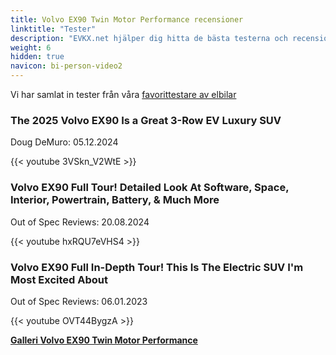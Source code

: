 ```yaml
---
title: Volvo EX90 Twin Motor Performance recensioner
linktitle: "Tester"
description: "EVKX.net hjälper dig hitta de bästa testerna och recensionerna av denna modell."
weight: 6
hidden: true
navicon: bi-person-video2
---
```

Vi har samlat in tester från våra [favorittestare av elbilar](../../../../../guides/evreviewers/)

<div class="container text-center shadow p-2 pe-4 mb-5 bg-body-tertiary rounded border">
<h3>The 2025 Volvo EX90 Is a Great 3-Row EV Luxury SUV</h3>
<p>Doug DeMuro: 05.12.2024</p>

{{< youtube 3VSkn_V2WtE >}}

</div>
<div class="container text-center shadow p-2 pe-4 mb-5 bg-body-tertiary rounded border">
<h3>Volvo EX90 Full Tour! Detailed Look At Software, Space, Interior, Powertrain, Battery, & Much More</h3>
<p>Out of Spec Reviews: 20.08.2024</p>

{{< youtube hxRQU7eVHS4 >}}

</div>
<div class="container text-center shadow p-2 pe-4 mb-5 bg-body-tertiary rounded border">
<h3>Volvo EX90 Full In-Depth Tour! This Is The Electric SUV I'm Most Excited About</h3>
<p>Out of Spec Reviews: 06.01.2023</p>

{{< youtube OVT44BygzA >}}

</div>
<div class="mt-3 mb-3">
<a href="../gallery/" class="text-decoration-none text-black">
<strong><i class="bi-arrow-left"></i>Galleri  </strong>
</a>
<a href="../" class="text-decoration-none text-black float-end">
<strong>Volvo EX90 Twin Motor Performance <i class="bi-arrow-right"></i></strong>
</a>
</div>
